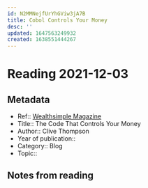 ```yaml
---
id: N2MMNejfUrYhGViw3jA7B
title: Cobol Controls Your Money
desc: ''
updated: 1647563249932
created: 1638551444267
---
```

# Reading 2021-12-03

## Metadata

- Ref:: [Wealthsimple Magazine](https://www.wealthsimple.com/en-ca/magazine/cobol-controls-your-money)
- Title:: The Code That Controls Your Money
- Author:: Clive Thompson
- Year of publication:: 
- Category:: Blog
- Topic:: 

## Notes from reading
